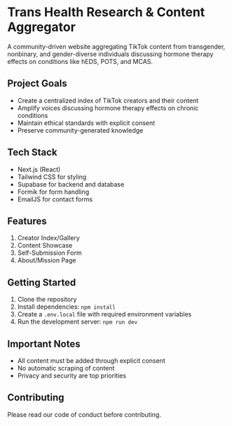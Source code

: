# Trans Health Research & Content Aggregator

A community-driven website aggregating TikTok content from transgender, nonbinary, and gender-diverse individuals discussing hormone therapy effects on conditions like hEDS, POTS, and MCAS.

## Project Goals
- Create a centralized index of TikTok creators and their content
- Amplify voices discussing hormone therapy effects on chronic conditions
- Maintain ethical standards with explicit consent
- Preserve community-generated knowledge

## Tech Stack
- Next.js (React)
- Tailwind CSS for styling
- Supabase for backend and database
- Formik for form handling
- EmailJS for contact forms

## Features
1. Creator Index/Gallery
2. Content Showcase
3. Self-Submission Form
4. About/Mission Page

## Getting Started
1. Clone the repository
2. Install dependencies: `npm install`
3. Create a `.env.local` file with required environment variables
4. Run the development server: `npm run dev`

## Important Notes
- All content must be added through explicit consent
- No automatic scraping of content
- Privacy and security are top priorities

## Contributing
Please read our code of conduct before contributing.

